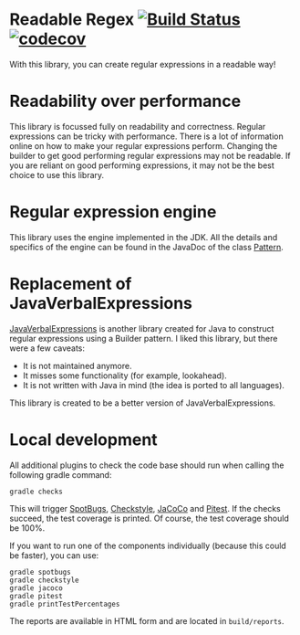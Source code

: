 # Readable Regex [![Build Status](https://travis-ci.com/GreenT13/readable-regex.svg?branch=master)](https://travis-ci.com/GreenT13/readable-regex) [![codecov](https://codecov.io/gh/GreenT13/readable-regex/branch/master/graph/badge.svg?token=O236UO0ZNZ)](https://codecov.io/gh/GreenT13/readable-regex)

With this library, you can create regular expressions in a readable way!

# Readability over performance
This library is focussed fully on readability and correctness. Regular expressions can be tricky with performance.
There is a lot of information online on how to make your regular expressions perform. Changing the builder to get
good performing regular expressions may not be readable. If you are reliant on good performing expressions, it may not
be the best choice to use this library.

# Regular expression engine
This library uses the engine implemented in the JDK. All the details and specifics of the engine can be found in the JavaDoc
of the class [Pattern](https://docs.oracle.com/javase/8/docs/api/java/util/regex/Pattern.html).

# Replacement of JavaVerbalExpressions
[JavaVerbalExpressions](https://github.com/VerbalExpressions/JavaVerbalExpressions) is another library created for Java to construct regular expressions using a Builder pattern.
I liked this library, but there were a few caveats:
* It is not maintained anymore.
* It misses some functionality (for example, lookahead).
* It is not written with Java in mind (the idea is ported to all languages).

This library is created to be a better version of JavaVerbalExpressions.

# Local development
All additional plugins to check the code base should run when calling the following gradle command:
```
gradle checks
```
This will trigger [SpotBugs](https://spotbugs.github.io/), [Checkstyle](https://checkstyle.sourceforge.io/), [JaCoCo](https://www.jacoco.org/jacoco/) and [Pitest](https://pitest.org/).
If the checks succeed, the test coverage is printed. Of course, the test coverage should be 100%.

If you want to run one of the components individually (because this could be faster), you can use:
````
gradle spotbugs
gradle checkstyle
gradle jacoco
gradle pitest
gradle printTestPercentages
````
The reports are available in HTML form and are located in `build/reports`.
